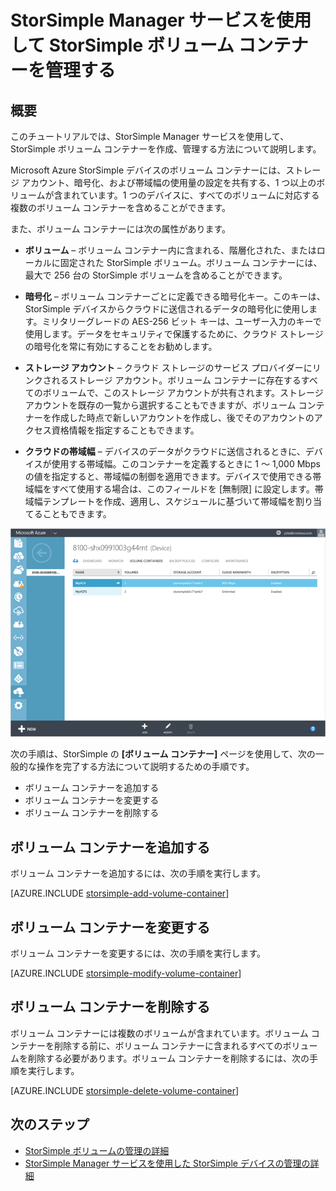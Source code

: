 <properties 
   pageTitle="StorSimple ボリューム コンテナーの管理 | Microsoft Azure"
   description="StorSimple Manager サービスの [ボリューム コンテナー] ページを使用して、ボリューム コンテナーを追加、変更、または削除する方法について説明します。"
   services="storsimple"
   documentationCenter="NA"
   authors="SharS"
   manager="carolz"
   editor="" />
<tags 
   ms.service="storsimple"
   ms.devlang="NA"
   ms.topic="article"
   ms.tgt_pltfrm="NA"
   ms.workload="TBD"
   ms.date="05/01/2016"
   ms.author="v-sharos" />

# StorSimple Manager サービスを使用して StorSimple ボリューム コンテナーを管理する

## 概要

このチュートリアルでは、StorSimple Manager サービスを使用して、StorSimple ボリューム コンテナーを作成、管理する方法について説明します。

Microsoft Azure StorSimple デバイスのボリューム コンテナーには、ストレージ アカウント、暗号化、および帯域幅の使用量の設定を共有する、1 つ以上のボリュームが含まれています。1 つのデバイスに、すべてのボリュームに対応する複数のボリューム コンテナーを含めることができます。

また、ボリューム コンテナーには次の属性があります。

- **ボリューム** – ボリューム コンテナー内に含まれる、階層化された、またはローカルに固定された StorSimple ボリューム。ボリューム コンテナーには、最大で 256 台の StorSimple ボリュームを含めることができます。

- **暗号化** – ボリューム コンテナーごとに定義できる暗号化キー。このキーは、StorSimple デバイスからクラウドに送信されるデータの暗号化に使用します。ミリタリーグレードの AES-256 ビット キーは、ユーザー入力のキーで使用します。データをセキュリティで保護するために、クラウド ストレージの暗号化を常に有効にすることをお勧めします。

- **ストレージ アカウント** – クラウド ストレージのサービス プロバイダーにリンクされるストレージ アカウント。ボリューム コンテナーに存在するすべてのボリュームで、このストレージ アカウントが共有されます。ストレージ アカウントを既存の一覧から選択することもできますが、ボリューム コンテナーを作成した時点で新しいアカウントを作成し、後でそのアカウントのアクセス資格情報を指定することもできます。

- **クラウドの帯域幅** – デバイスのデータがクラウドに送信されるときに、デバイスが使用する帯域幅。このコンテナーを定義するときに 1 ～ 1,000 Mbps の値を指定すると、帯域幅の制御を適用できます。デバイスで使用できる帯域幅をすべて使用する場合は、このフィールドを [無制限] に設定します。帯域幅テンプレートを作成、適用し、スケジュールに基づいて帯域幅を割り当てることもできます。

![[ボリューム コンテナー] ページ](./media/storsimple-manage-volume-containers/HCS_VolumeContainersPage.png)

次の手順は、StorSimple の **[ボリューム コンテナー]** ページを使用して、次の一般的な操作を完了する方法について説明するための手順です。

- ボリューム コンテナーを追加する 
- ボリューム コンテナーを変更する 
- ボリューム コンテナーを削除する 

## ボリューム コンテナーを追加する

ボリューム コンテナーを追加するには、次の手順を実行します。

[AZURE.INCLUDE [storsimple-add-volume-container](../../includes/storsimple-add-volume-container.md)]


## ボリューム コンテナーを変更する

ボリューム コンテナーを変更するには、次の手順を実行します。

[AZURE.INCLUDE [storsimple-modify-volume-container](../../includes/storsimple-modify-volume-container.md)]


## ボリューム コンテナーを削除する

ボリューム コンテナーには複数のボリュームが含まれています。ボリューム コンテナーを削除する前に、ボリューム コンテナーに含まれるすべてのボリュームを削除する必要があります。ボリューム コンテナーを削除するには、次の手順を実行します。

[AZURE.INCLUDE [storsimple-delete-volume-container](../../includes/storsimple-delete-volume-container.md)]

## 次のステップ

- [StorSimple ボリュームの管理の詳細](storsimple-manage-volumes.md) 
- [StorSimple Manager サービスを使用した StorSimple デバイスの管理の詳細](storsimple-manager-service-administration.md)

<!---HONumber=AcomDC_0504_2016-->